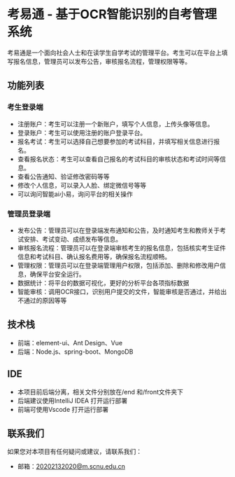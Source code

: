 # 考易通 - 基于OCR智能识别的自考管理系统

考易通是一个面向社会人士和在读学生自学考试的管理平台。考生可以在平台上填写报名信息，管理员可以发布公告，审核报名流程，管理权限等等。

## 功能列表

### 考生登录端

- 注册账户：考生可以注册一个新账户，填写个人信息，上传头像等信息。
- 登录账户：考生可以使用注册的账户登录平台。
- 报名考试：考生可以选择自己想要参加的考试科目，并填写相关信息进行报名。
- 查看报名状态：考生可以查看自己报名的考试科目的审核状态和考试时间等信息。
- 查看公告通知、验证修改密码等等
- 修改个人信息，可以录入人脸、绑定微信号等等
- 可以询问智能ai小易，询问平台的相关操作

### 管理员登录端

- 发布公告：管理员可以在登录端发布通知和公告，及时通知考生和教师关于考试安排、考试变动、成绩发布等信息。
- 审核报名流程：管理员可以在登录端审核考生的报名信息，包括核实考生证件信息和考试科目、确认报名费用等，确保报名流程顺畅。
- 管理权限：管理员可以在登录端管理用户权限，包括添加、删除和修改用户信息，确保平台安全运行。
- 数据统计：将平台的数据可视化，更好的分析平台各项指标数据
- 智能审核：调用OCR接口，识别用户提交的文件，智能审核是否通过，并给出不通过的原因等等



## 技术栈

- 前端：element-ui、Ant Design、Vue
- 后端：Node.js、spring-boot、MongoDB


## IDE
- 本项目前后端分离，相关文件分别放在/end 和/front文件夹下
- 后端建议使用IntelliJ IDEA 打开运行部署
- 前端可使用Vscode 打开运行部署

## 联系我们

如果您对本项目有任何疑问或建议，请联系我们：

- 邮箱：[20202132020@m.scnu.edu.cn](20202132020@m.scnu.edu.cn)
